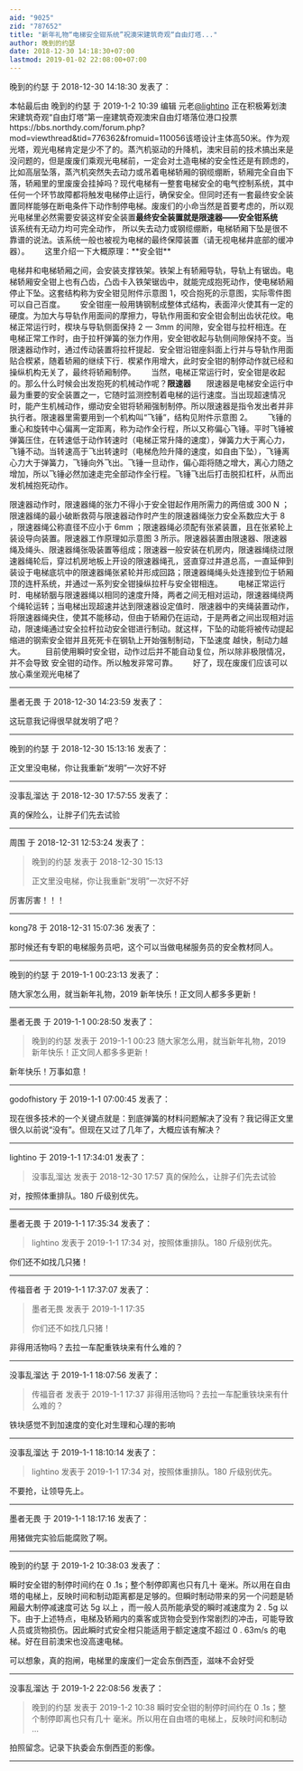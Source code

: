 ```yaml
---
aid: "9025"
zid: "787652"
title: "新年礼物“电梯安全钳系统”祝澳宋建筑奇观“自由灯塔..."
author: 晚到的约瑟
date: 2018-12-30 14:18:30+07:00
lastmod: 2019-01-02 22:08:00+07:00
---
```


晚到的约瑟 于 2018-12-30 14:18:30 发表了：

本帖最后由 晚到的约瑟 于 2019-1-2 10:39 编辑 元老[@lightino](https://bbs.northdy.com/home.php?mod=space&uid=111347) 正在积极筹划澳宋建筑奇观“自由灯塔”第一座建筑奇观澳宋自由灯塔落位港口投票https://bbs.northdy.com/forum.php?mod=viewthread&tid=776362&fromuid=110056该塔设计主体高50米。作为观光塔，观光电梯肯定是少不了的。蒸汽机驱动的升降机，澳宋目前的技术搞出来是没问题的，但是废废们乘观光电梯前，一定会对土造电梯的安全性还是有顾虑的，比如高层坠落，蒸汽机突然失去动力或吊着电梯轿厢的钢缆绷断，轿厢完全自由下落，轿厢里的里废废会挂掉吗？现代电梯有一整套电梯安全的电气控制系统，其中任何一个环节故障都将触发电梯停止运行，确保安全。但同时还有一套最终安全装置同样能够在断电条件下动作制停电梯。废废们的小命当然是首要考虑的，所以观光电梯里必然需要安装这样安全装置**最终安全装置就是限速器——安全钳系统**       该系统有无动力均可完全动作， 所以失去动力或钢缆绷断，电梯轿厢下坠是很不靠谱的说法。该系统一般也被视为电梯的最终保障装置（请无视电梯井底部的缓冲器）。       这里介绍一下大概原理：**安全钳\*\*

电梯井和电梯轿厢之间，会安装支撑铁架。铁架上有轿厢导轨，导轨上有锯齿。电梯轿厢安全钳上也有凸齿，凸齿卡入铁架锯齿中，就能完成抱死动作，使电梯轿厢停止下坠。这套结构称为安全钳见附件示意图 1，咬合抱死的示意图，实际零件图可以自己百度。       安全钳座一般用铸钢制成整体式结构，表面淬火使其有一定的硬度。为加大与导轨作用面间的摩擦力，导轨作用面和安全钳会制出齿状花纹。电梯正常运行时，楔块与导轨侧面保持 2 一 3mm 的间隙，安全钳与拉杆相连。在电梯正常工作时，由于拉杆弹簧的张力作用，安全钳收起与轨侧间隙保持不变。当限速器动作时，通过传动装置将拉杆提起．安全钳沿钳座斜面上行并与导轨作用面贴合楔紧，随着轿厢的继续下行．楔紧作用增大，此时安全钳的制停动作就已经和操纵机构无关了，最终将轿厢制停。       当然，电梯正常运行时，安全钳是收起的。那么什么时候会出发抱死的机械动作呢？**限速器**       限速器是电梯安全运行中最为重要的安全装置之一，它随时监测控制着电梯的运行速度。当出现超速情况时，能产生机械动作，绷动安全钳将轿厢强制制停。所以限速器是指令发出者并非执行者。限速器里需要用到一个机构叫“飞锤”，结构见附件示意图 2。       飞锤的重心和旋转中心偏离一定距离，称为动作全行程，所以又称偏心飞锤。平时飞锤被弹簧压住，在转速低于动作转速时（电梯正常升降的速度），弹簧力大于离心力，飞锤不动。当转速高于飞出转速时（电梯危险升降的速度，如自由下坠），飞锤离心力大于弹簧力，飞锤向外飞出。飞锤一旦动作，偏心距将随之增大，离心力随之增加，所以飞锤必然加速走完全部动作全行程。飞锤飞出后打击脱扣杠杆，从而出发机械抱死动作。

限速器动作时，限速器绳的张力不得小于安全钳起作用所需力的两倍或 300 N ；限速器绳的最小破断救荷与限速器动作时产生的限速器绳张力安全系数应大于 8 ，限速器绳公称直径不应小于 6mm ；限速器绳必须配有张紧装置，且在张紧轮上装设导向装置。限速器工作原理如示意图 3 所示。限速器装置由限速器、限速器绳及绳头、限速器绳张吸装置等组成；限速器一般安装在机房内，限速器绳绕过限速器绳轮后，穿过机房地板上开设的限速器绳孔，竖直穿过井道总高，一直延伸到装设于电梯底坑中的限速器绳张紧轮并形成回路；限速器绳绳头处连接到位于轿厢顶的连杆系统，并通过一系列安全钳操纵拉杆与安全钳相连。       电梯正常运行时．电梯轿胭与限速器绳以相同的速度升降，两者之间无相对运动，限速器绳绕两个绳轮运转；当电梯出现超速并达到限速器设定值时．限速器中的夹绳装置动作，将限速器绳央住，使其不能移动，但由于轿厢仍在运动，于是两者之间出现相对运动，限速绳通过安全拉杆拉动安全钳进行制动。就这样，下坠的动能将被传动提起缩进的钢索安全钳并且死死卡在钢轨上开始强制制动，下坠速度 越快，制动力越大。         目前使用瞬时安全钳，动作过后并不能自动复位，所以除非极限情况，并不会导致 安全钳的动作。所以触发非常可靠。       好了，现在废废们应该可以放心乘坐观光电梯了

---

墨者无畏 于 2018-12-30 14:23:59 发表了：

这玩意我记得很早就发明了吧？

---

晚到的约瑟 于 2018-12-30 15:13:16 发表了：

正文里没电梯，你让我重新“发明”一次好不好

---

没事乱溜达 于 2018-12-30 17:57:55 发表了：

真的保险么，让胖子们先去试验

---

周围 于 2018-12-31 12:53:24 发表了：

> 晚到的约瑟 发表于 2018-12-30 15:13
>
> 正文里没电梯，你让我重新“发明”一次好不好

厉害厉害！！！

---

kong78 于 2018-12-31 15:07:36 发表了：

那时候还有专职的电梯服务员吧，这个可以当做电梯服务员的安全教材同人。

---

晚到的约瑟 于 2019-1-1 00:23:13 发表了：

随大家怎么用，就当新年礼物，2019 新年快乐！正文同人都多多更新！

---

墨者无畏 于 2019-1-1 00:28:50 发表了：

> 晚到的约瑟 发表于 2019-1-1 00:23 随大家怎么用，就当新年礼物，2019 新年快乐！正文同人都多多更新！

新年快乐！万事如意！

---

godofhistory 于 2019-1-1 07:00:45 发表了：

现在很多技术的一个关键点就是：到底弹簧的材料问题解决了没有？我记得正文里很久以前说“没有”。但现在又过了几年了，大概应该有解决？

---

lightino 于 2019-1-1 17:34:01 发表了：

> 没事乱溜达 发表于 2018-12-30 17:57 真的保险么，让胖子们先去试验

对，按照体重排队。180 斤级别优先。

---

墨者无畏 于 2019-1-1 17:35:34 发表了：

> lightino 发表于 2019-1-1 17:34 对，按照体重排队。180 斤级别优先。

你们还不如找几只猪！

---

传福音者 于 2019-1-1 17:37:07 发表了：

> 墨者无畏 发表于 2019-1-1 17:35
>
> 你们还不如找几只猪！

非得用活物吗？去拉一车配重铁块来有什么难的？

---

没事乱溜达 于 2019-1-1 18:07:56 发表了：

> 传福音者 发表于 2019-1-1 17:37 非得用活物吗？去拉一车配重铁块来有什么难的？

铁块感觉不到加速度的变化对生理和心理的影响

---

没事乱溜达 于 2019-1-1 18:10:14 发表了：

> lightino 发表于 2019-1-1 17:34 对，按照体重排队。180 斤级别优先。

不要抢，让领导先上。

---

墨者无畏 于 2019-1-1 18:17:16 发表了：

用猪做完实验后能腐败了啊。

---

晚到的约瑟 于 2019-1-2 10:38:03 发表了：

瞬时安全钳的制停时间约在 0 .1s；整个制停即离也只有几十 毫米。所以用在自由塔的电梯上，反映时间和制动距离都是足够的。但瞬时制动带来的另一个问题是轿厢最大制停减速度可达 5g 以上 ，而一般人员所能承受的瞬时减速度为 2 . 5g 以下。由于上述特点，电梯及轿厢内的乘客或货物会受到作常剧烈的冲击，可能导致人员或货物损伤。因此瞬时式安全柑只能适用于额定速度不超过 0 . 63m/s 的电梯。好在目前澳宋也没高速电梯。

可以想象，真的抱闸，电梯里的废废们一定会东倒西歪，滋味不会好受

---

没事乱溜达 于 2019-1-2 22:08:56 发表了：

> 晚到的约瑟 发表于 2019-1-2 10:38 瞬时安全钳的制停时间约在 0 .1s；整个制停即离也只有几十 毫米。所以用在自由塔的电梯上，反映时间和制动 ...

拍照留念。记录下执委会东倒西歪的影像。

---
